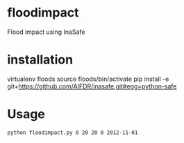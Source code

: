 floodimpact
===========

Flood impact using InaSafe


installation
============

virtualenv floods
source floods/bin/activate
pip install -e git+https://github.com/AIFDR/inasafe.git#egg=python-safe


Usage
=====

```
python floodimpact.py 0 20 20 0 2012-11-01
```

